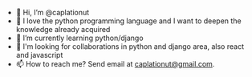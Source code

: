 - 👋 Hi, I’m @caplationut
- 👀 I love the python programming language and I want to deepen the knowledge already acquired
- 🌱 I’m currently learning python/django
- 💞️ I'm looking for collaborations in python and django area, also react and javascript
- 📫 How to reach me? Send email at caplationut@gmail.com.

<!---
caplationut/caplationut is a ✨ special ✨ repository because its `README.md` (this file) appears on your GitHub profile.
You can click the Preview link to take a look at your changes.
--->
